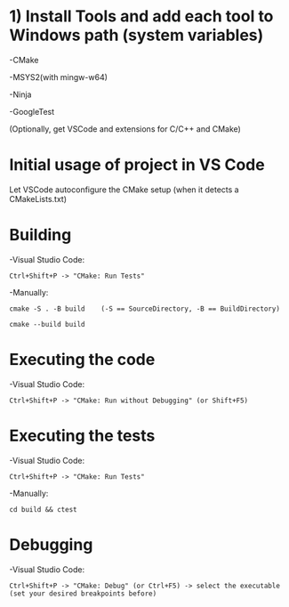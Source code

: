 # 1) Install Tools and add each tool to Windows path (system variables)
-CMake

-MSYS2(with mingw-w64)

-Ninja

-GoogleTest

(Optionally, get VSCode and extensions for C/C++ and CMake)

# Initial usage of project in VS Code
Let VSCode autoconfigure the CMake setup (when it detects a CMakeLists.txt)

# Building
-Visual Studio Code:

    Ctrl+Shift+P -> "CMake: Run Tests"

-Manually:

    cmake -S . -B build    (-S == SourceDirectory, -B == BuildDirectory)

    cmake --build build

# Executing the code
-Visual Studio Code:

    Ctrl+Shift+P -> "CMake: Run without Debugging" (or Shift+F5)

# Executing the tests
-Visual Studio Code:

    Ctrl+Shift+P -> "CMake: Run Tests"

-Manually:

    cd build && ctest
# Debugging
-Visual Studio Code:

    Ctrl+Shift+P -> "CMake: Debug" (or Ctrl+F5) -> select the executable (set your desired breakpoints before)
